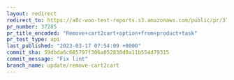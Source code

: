```yaml
---
layout: redirect
redirect_to: https://a8c-woo-test-reports.s3.amazonaws.com/public/pr/37285/api/index.html
pr_number: 37285
pr_title_encoded: "Remove+cart2cart+option+from+product+task"
pr_test_type: api
last_published: "2023-03-17 07:54:09 +0000"
commit_sha: 59dbda6c685797f306a052838d0a11b554d79315
commit_message: "Fix lint"
branch_name: update/remove-cart2cart
---
```

